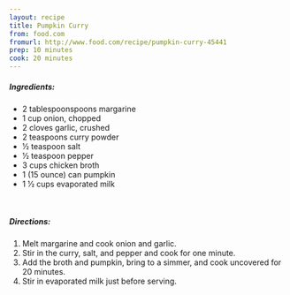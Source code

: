 ```yaml
---
layout: recipe
title: Pumpkin Curry
from: food.com
fromurl: http://www.food.com/recipe/pumpkin-curry-45441
prep: 10 minutes
cook: 20 minutes
---
```


##### Ingredients:

* 2 tablespoonspoons margarine
* 1 cup onion, chopped
* 2 cloves garlic, crushed
* 2 teaspoons curry powder
* 1⁄2 teaspoon salt
* 1⁄2 teaspoon pepper
* 3 cups chicken broth
* 1 (15 ounce) can pumpkin
* 1 1⁄2 cups evaporated milk


<br>

##### Directions:

1. Melt margarine and cook onion and garlic.
2. Stir in the curry, salt, and pepper and cook for one minute.
3. Add the broth and pumpkin, bring to a simmer, and cook uncovered for 20 minutes.
4. Stir in evaporated milk just before serving.
